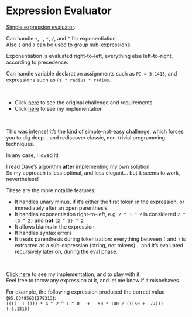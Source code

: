 # Expression Evaluator

[Simple expression evaluator](https://claudiu-codreanu.github.io/expr-eval/solution.html).
<br>

Can handle `+`, `-`, `*`, `/`, and `^` for exponentiation.  
Also `(` and `)` can be used to group sub-expressions.
<br>

Exponentiation is evaluated right-to-left, everything else left-to-right, according to precedence.
<br>

Can handle variable declaration assignments such as `PI = 3.1415`, and expressions such as `PI * radius * radius`.

<br>

- Click [here](https://claudiu-codreanu.github.io/expr-eval/challenge.html) to see the original challenge and requirements
- Click [here](https://claudiu-codreanu.github.io/expr-eval/solution.html) to see my implementation

<br>


This was intense! It’s the kind of simple-not-easy challenge, which forces you to dig deep… and rediscover classic, non-trivial programming techniques.

In any case, I loved it!

I read [Dave’s algorithm](https://www.cis.upenn.edu/~matuszek/cit594-2002/Assignments/5-expressions.html) **after** implementing my own solution.  
So my approach is less optimal, and less elegant… but it seems to work, nevertheless!

These are the more notable features:

- It handles unary minus, if it’s either the first token in the expression, or immediately after an open parenthesis.
- It handles exponentiation right-to-left, e.g. `2 ^ 3 ^ 2` is considered `2 ^ (3 ^ 2)` and **not** `(2 ^ 3) ^ 2`
- It allows blanks in the expression
- It handles syntax errors
- It treats parenthesis during tokenization: everything between `(` and `)` is extracted as a sub-expression (string, not tokens)… and it’s evaluated recursively later on, during the eval phase.

<br>

[Click here](https://claudiu-codreanu.github.io/expr-eval/solution.html) to see my implementation, and to play with it.  
Feel free to throw any expression at it, and let me know if it misbehaves.

For example, the following expression produced the correct value (`85.63495631278313`):  
`(((( -1 )))) * 4 ^ 2 ^ 1 ^ 0   +   50 * 100 / (((50 + .77))) - (-3.1516)`

